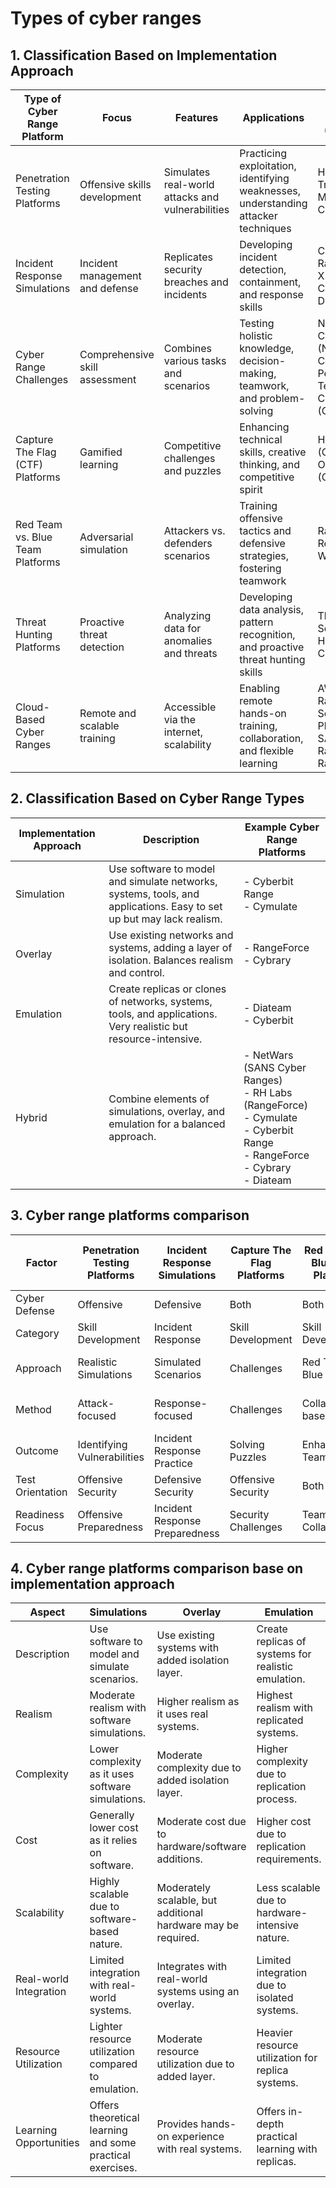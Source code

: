 # Types of cyber ranges

## 1. Classification Based on Implementation Approach

| Type of Cyber Range Platform     | Focus                           | Features                                         | Applications                                                                       | Available Platforms (Examples)                                                 |
|----------------------------------|---------------------------------|--------------------------------------------------|------------------------------------------------------------------------------------|--------------------------------------------------------------------------------|
| Penetration Testing Platforms    | Offensive skills development    | Simulates real-world attacks and vulnerabilities | Practicing exploitation, identifying weaknesses, understanding attacker techniques | Hack The Box, TryHackMe, Metasploit, Cymulate                                  |
| Incident Response Simulations    | Incident management and defense | Replicates security breaches and incidents       | Developing incident detection, containment, and response skills                    | Cyberbit Range, IBM X-Force IRIS, Cytomic IRIS, Diateam                        |
| Cyber Range Challenges           | Comprehensive skill assessment  | Combines various tasks and scenarios             | Testing holistic knowledge, decision-making, teamwork, and problem-solving         | National Cyber League (NCL), Collegiate Penetration Testing Competition (CPTC) |
| Capture The Flag (CTF) Platforms | Gamified learning               | Competitive challenges and puzzles               | Enhancing technical skills, creative thinking, and competitive spirit              | Hack The Box (CTF), OverTheWire (CTF)                                          |
| Red Team vs. Blue Team Platforms | Adversarial simulation          | Attackers vs. defenders scenarios                | Training offensive tactics and defensive strategies, fostering teamwork            | Rangeforce Red vs. Blue, WWHackinCtf                                           |
| Threat Hunting Platforms         | Proactive threat detection      | Analyzing data for anomalies and threats         | Developing data analysis, pattern recognition, and proactive threat hunting skills | ThreatWarrior, Sqrrl Threat Hunting, Cybrary                                   |
| Cloud-Based Cyber Ranges         | Remote and scalable training    | Accessible via the internet, scalability         | Enabling remote hands-on training, collaboration, and flexible learning            | AWS Cyber Range, Azure Sentinel Playbooks, SANS Cyber Ranges, RangeForce       |

## 2. Classification Based on Cyber Range Types

| Implementation Approach | Description                                                                                                         | Example Cyber Range Platforms                                                                                                       |
|-------------------------|---------------------------------------------------------------------------------------------------------------------|-------------------------------------------------------------------------------------------------------------------------------------|
| Simulation              | Use software to model and simulate networks, systems, tools, and applications. Easy to set up but may lack realism. | - Cyberbit Range<br>- Cymulate                                                                                                      |
| Overlay                 | Use existing networks and systems, adding a layer of isolation. Balances realism and control.                       | - RangeForce<br>- Cybrary                                                                                                           |
| Emulation               | Create replicas or clones of networks, systems, tools, and applications. Very realistic but resource-intensive.     | - Diateam<br>- Cyberbit                                                                                                             |
| Hybrid                  | Combine elements of simulations, overlay, and emulation for a balanced approach.                                    | - NetWars (SANS Cyber Ranges)<br>- RH Labs (RangeForce)<br>- Cymulate<br>- Cyberbit Range<br>- RangeForce<br>- Cybrary<br>- Diateam |

## 3. Cyber range platforms comparison

| Factor           | Penetration Testing Platforms | Incident Response Simulations  | Capture The Flag Platforms | Red Team vs. Blue Team Platforms | Threat Hunting Platforms | Cloud-Based Cyber Ranges |
|------------------|-------------------------------|--------------------------------|----------------------------|----------------------------------|--------------------------|--------------------------|
| Cyber Defense    | Offensive                     | Defensive                      | Both                       | Both                             | Both                     | Both                     |
| Category         | Skill Development             | Incident Response              | Skill Development          | Skill Development                | Skill Development        | Skill Development        |
| Approach         | Realistic Simulations         | Simulated Scenarios            | Challenges                 | Red Team vs. Blue Team           | Threat Hunting           | Cloud-Based Scenarios    |
| Method           | Attack-focused                | Response-focused               | Challenges                 | Collaboration-based              | Detection-based          | Cloud-Based Platforms    |
| Outcome          | Identifying Vulnerabilities   | Incident Response Practice     | Solving Puzzles            | Enhancing Team Skills            | Threat Detection         | Enhancing Skills         |
| Test Orientation | Offensive Security            | Defensive Security             | Offensive Security         | Both                             | Both                     | Both                     |
| Readiness Focus  | Offensive Preparedness        | Incident Response Preparedness | Security Challenges        | Team Collaboration               | Threat Detection         |                          |

## 4. Cyber range platforms comparison base on implementation approach

| Aspect                 | Simulations                                               | Overlay                                                       | Emulation                                           | Hybrid                                          |
|------------------------|-----------------------------------------------------------|---------------------------------------------------------------|-----------------------------------------------------|-------------------------------------------------|
| Description            | Use software to model and simulate scenarios.             | Use existing systems with added isolation layer.              | Create replicas of systems for realistic emulation. | Combine elements for a balanced approach.       |
| Realism                | Moderate realism with software simulations.               | Higher realism as it uses real systems.                       | Highest realism with replicated systems.            | Balanced realism with mixed approaches.         |
| Complexity             | Lower complexity as it uses software simulations.         | Moderate complexity due to added isolation layer.             | Higher complexity due to replication process.       | Varies based on the chosen components.          |
| Cost                   | Generally lower cost as it relies on software.            | Moderate cost due to hardware/software additions.             | Higher cost due to replication requirements.        | Cost varies based on the hybrid combination.    |
| Scalability            | Highly scalable due to software-based nature.             | Moderately scalable, but additional hardware may be required. | Less scalable due to hardware-intensive nature.     | Scalability varies based on hybrid elements.    |
| Real-world Integration | Limited integration with real-world systems.              | Integrates with real-world systems using an overlay.          | Limited integration due to isolated systems.        | Hybrid offers varied integration possibilities. |
| Resource Utilization   | Lighter resource utilization compared to emulation.       | Moderate resource utilization due to added layer.             | Heavier resource utilization for replica systems.   | Varies based on hybrid components and systems.  |
| Learning Opportunities | Offers theoretical learning and some practical exercises. | Provides hands-on experience with real systems.               | Offers in-depth practical learning with replicas.   | Balances theoretical and practical learning.    |
